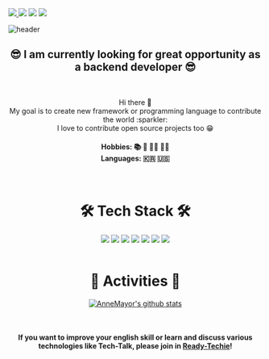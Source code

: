 <div>
  <a href="https://velog.io/@pranne1224" target="_blank"><img src="https://img.shields.io/badge/Blog-DD0B78?style=flat-square&logo=GitHub%20Sponsors&logoColor=white"/> 
  <a href="melllamodahye@gmail.com" target="_blank"><img src="https://img.shields.io/badge/melllamodahye@gmail.com-EA4335?style=flat-square&logo=Gmail&logoColor=white"/></a>
  <a href="https://www.linkedin.com/in/dahye-anne-lee/" target="_blank"><img src="https://img.shields.io/badge/DahyeLee-0A66C2?style=flat-square&logo=Linkedin&logoColor=white"/></a>
  <a href="https://medium.com/@pranne1224" target="_blank"><img src="https://img.shields.io/badge/TechTalk-666666?style=flat-square&logo=InternetArchive&logoColor=white"/></a>
</div>

![header](https://capsule-render.vercel.app/api?type=soft&color=auto&height=150&section=header&text=DahyeLee&fontSize=70&animation=blink)

<h2 align="center"> 😎 I am currently looking for great opportunity as a backend developer 😎 </h2> 
<br>
<p align="center">
Hi there 👋
<br>
My goal is to create new framework or programming language to contribute the world :sparkler:
<br>
I love to contribute open source projects too 😁
</p>
<h4 align="center"> Hobbies: 📚 🌴 🏃‍♀️ 🚴‍♀️ <br> Languages: 🇰🇷 🇺🇸 </h4>
&nbsp
&nbsp
<h1 align="center"> 🛠 Tech Stack 🛠 </h1>
<div align="center"><img src="https://img.shields.io/badge/Javascript-ffb13b?style=flat-square&logo=Javascript&logoColor=white"/></a> <img src="https://img.shields.io/badge/Python-3766AB?style=flat-square&logo=Python&logoColor=white"/></a> <img src="https://img.shields.io/badge/Java-red?style=flat-square&logo=Java&logoColor=white"/></a> <img src="https://img.shields.io/badge/C-grey?style=flat-square&logo=C&logoColor=white"/></a> <img src="https://img.shields.io/badge/C++-00599C?style=flat-square&logo=C%2B%2B&logoColor=white"/></a> <img src="https://img.shields.io/badge/spring-brightgreen?style=flat-square&logo=Spring&logoColor=white"/></a> <img src="https://img.shields.io/badge/Mysql-E6B91E?style=flat-square&logo=MySql&logoColor=white"/></a>
</div>
&nbsp
&nbsp
<br>
<h1 align="center"> 🌟 Activities 🌟</h1>
<div align="center">
  
  [![AnneMayor's github stats](https://github-readme-stats.vercel.app/api?username=annemayor&show_icons=true&theme=dracula)](https://github.com/annemayor/github-readme-stats)
  
</div>
<br>
<h4 align="center">If you want to improve your english skill or learn and discuss various technologies like Tech-Talk, please join in 
  <a href="https://github.com/ready-techie">Ready-Techie</a>!</h4>

<!--
**AnneMayor/annemayor** is a ✨ _special_ ✨ repository because its `README.md` (this file) appears on your GitHub profile.

Here are some ideas to get you started:

- 🔭 I’m currently working on ...
- 🌱 I’m currently learning ...
- 👯 I’m looking to collaborate on ...
- 🤔 I’m looking for help with ...
- 💬 Ask me about ...
- 📫 How to reach me: ...
- 😄 Pronouns: ...
- ⚡ Fun fact: ...
-->
